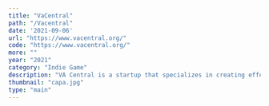 ```yaml
---
title: "VaCentral"
path: "/Vacentral"
date: '2021-09-06'
url: "https://www.vacentral.org/"
code: "https://www.vacentral.org/"
more: ""
year: "2021"
category: "Indie Game"
description: "VA Central is a startup that specializes in creating effective home-based Virtual Assistants and Freelancers, help them develop their skills and provide Employment to aspiring businesses around the globe"
thumbnail: "capa.jpg"
type: "main"
---
```

